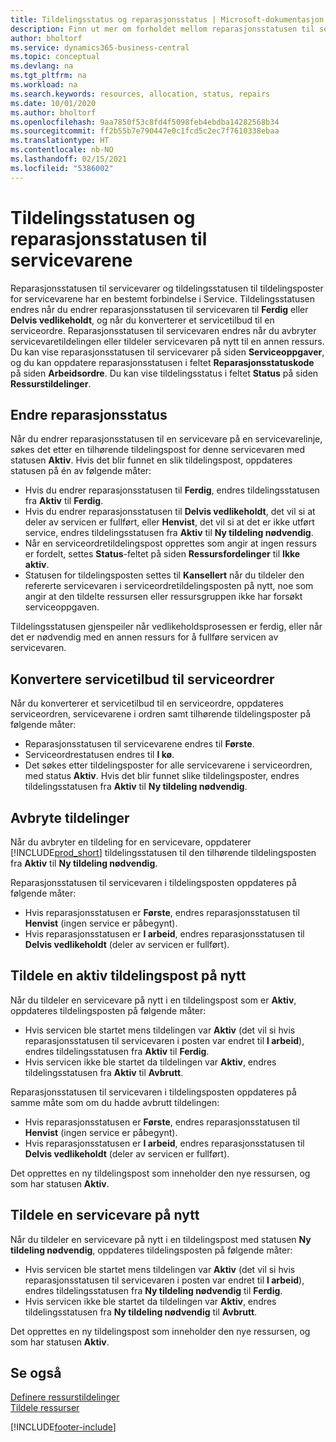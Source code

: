 ```yaml
---
title: Tildelingsstatus og reparasjonsstatus | Microsoft-dokumentasjon
description: Finn ut mer om forholdet mellom reparasjonsstatusen til servicevarer og tildelingsstatusen til tildelingspostene for dem.
author: bholtorf
ms.service: dynamics365-business-central
ms.topic: conceptual
ms.devlang: na
ms.tgt_pltfrm: na
ms.workload: na
ms.search.keywords: resources, allocation, status, repairs
ms.date: 10/01/2020
ms.author: bholtorf
ms.openlocfilehash: 9aa7850f53c8fd4f5098feb4ebdba14282568b34
ms.sourcegitcommit: ff2b55b7e790447e0c1fcd5c2ec7f7610338ebaa
ms.translationtype: HT
ms.contentlocale: nb-NO
ms.lasthandoff: 02/15/2021
ms.locfileid: "5386002"
---
```

# <a name="allocation-status-and-repair-status-of-service-items"></a>Tildelingsstatusen og reparasjonsstatusen til servicevarene
Reparasjonsstatusen til servicevarer og tildelingsstatusen til tildelingsposter for servicevarene har en bestemt forbindelse i Service. Tildelingsstatusen endres når du endrer reparasjonsstatusen til servicevaren til **Ferdig** eller **Delvis vedlikeholdt**, og når du konverterer et servicetilbud til en serviceordre. Reparasjonsstatusen til servicevaren endres når du avbryter servicevaretildelingen eller tildeler servicevaren på nytt til en annen ressurs. Du kan vise reparasjonsstatusen til servicevarer på siden **Serviceoppgaver**, og du kan oppdatere reparasjonsstatusen i feltet **Reparasjonsstatuskode** på siden **Arbeidsordre**. Du kan vise tildelingsstatus i feltet **Status** på siden **Ressurstildelinger**.  
  
## <a name="changing-repair-status"></a>Endre reparasjonsstatus  
Når du endrer reparasjonsstatusen til en servicevare på en servicevarelinje, søkes det etter en tilhørende tildelingspost for denne servicevaren med statusen **Aktiv**. Hvis det blir funnet en slik tildelingspost, oppdateres statusen på én av følgende måter:  
  
* Hvis du endrer reparasjonsstatusen til **Ferdig**, endres tildelingsstatusen fra **Aktiv** til **Ferdig**.  
* Hvis du endrer reparasjonsstatusen til **Delvis vedlikeholdt**, det vil si at deler av servicen er fullført, eller **Henvist**, det vil si at det er ikke utført service, endres tildelingsstatusen fra **Aktiv** til **Ny tildeling nødvendig**.  
* Når en serviceordretildelingspost opprettes som angir at ingen ressurs er fordelt, settes **Status**-feltet på siden **Ressursfordelinger** til **Ikke aktiv**.  
* Statusen for tildelingsposten settes til **Kansellert** når du tildeler den refererte servicevaren i serviceordretildelingsposten på nytt, noe som angir at den tildelte ressursen eller ressursgruppen ikke har forsøkt serviceoppgaven.  
  
Tildelingsstatusen gjenspeiler når vedlikeholdsprosessen er ferdig, eller når det er nødvendig med en annen ressurs for å fullføre servicen av servicevaren.  
  
## <a name="converting-service-quotes-to-service-orders"></a>Konvertere servicetilbud til serviceordrer  
Når du konverterer et servicetilbud til en serviceordre, oppdateres serviceordren, servicevarene i ordren samt tilhørende tildelingsposter på følgende måter:  
  
* Reparasjonsstatusen til servicevarene endres til **Første**.  
* Serviceordrestatusen endres til **I kø**.  
* Det søkes etter tildelingsposter for alle servicevarene i serviceordren, med status **Aktiv**. Hvis det blir funnet slike tildelingsposter, endres tildelingsstatusen fra **Aktiv** til **Ny tildeling nødvendig**.  
  
## <a name="canceling-allocations"></a>Avbryte tildelinger  
Når du avbryter en tildeling for en servicevare, oppdaterer [!INCLUDE[prod_short](includes/prod_short.md)] tildelingsstatusen til den tilhørende tildelingsposten fra **Aktiv** til **Ny tildeling nødvendig**.

Reparasjonsstatusen til servicevaren i tildelingsposten oppdateres på følgende måter:  
  
* Hvis reparasjonsstatusen er **Første**, endres reparasjonsstatusen til **Henvist** (ingen service er påbegynt).  
* Hvis reparasjonsstatusen er **I arbeid**, endres reparasjonsstatusen til **Delvis vedlikeholdt** (deler av servicen er fullført).  
  
## <a name="reallocating-an-active-allocation-entry"></a>Tildele en aktiv tildelingspost på nytt  
Når du tildeler en servicevare på nytt i en tildelingspost som er **Aktiv**, oppdateres tildelingsposten på følgende måter:  
  
* Hvis servicen ble startet mens tildelingen var **Aktiv** (det vil si hvis reparasjonsstatusen til servicevaren i posten var endret til **I arbeid**), endres tildelingsstatusen fra **Aktiv** til **Ferdig**.  
* Hvis servicen ikke ble startet da tildelingen var **Aktiv**, endres tildelingsstatusen fra **Aktiv** til **Avbrutt**.  
  
Reparasjonsstatusen til servicevaren i tildelingsposten oppdateres på samme måte som om du hadde avbrutt tildelingen:  
  
* Hvis reparasjonsstatusen er **Første**, endres reparasjonsstatusen til **Henvist** (ingen service er påbegynt).  
* Hvis reparasjonsstatusen er **I arbeid**, endres reparasjonsstatusen til **Delvis vedlikeholdt** (deler av servicen er fullført).  
  
Det opprettes en ny tildelingspost som inneholder den nye ressursen, og som har statusen **Aktiv**.  
  
## <a name="reallocating-a-service-item"></a>Tildele en servicevare på nytt  
Når du tildeler en servicevare på nytt i en tildelingspost med statusen **Ny tildeling nødvendig**, oppdateres tildelingsposten på følgende måter:  
  
* Hvis servicen ble startet mens tildelingen var **Aktiv** (det vil si hvis reparasjonsstatusen til servicevaren i posten var endret til **I arbeid**), endres tildelingsstatusen fra **Ny tildeling nødvendig** til **Ferdig**.  
* Hvis servicen ikke ble startet da tildelingen var **Aktiv**, endres tildelingsstatusen fra **Ny tildeling nødvendig** til **Avbrutt**.  
  
Det opprettes en ny tildelingspost som inneholder den nye ressursen, og som har statusen **Aktiv**.  
  
## <a name="see-also"></a>Se også  
[Definere ressurstildelinger](service-how-setup-resource-allocation.md)  
[Tildele ressurser](service-how-to-allocate-resources.md)  



[!INCLUDE[footer-include](includes/footer-banner.md)]